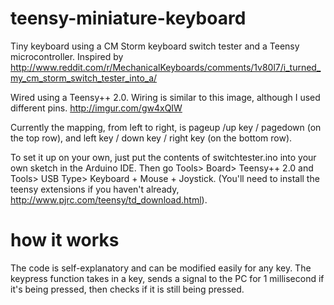 teensy-miniature-keyboard
=========================

Tiny keyboard using a CM Storm keyboard switch tester and a Teensy microcontroller. Inspired by http://www.reddit.com/r/MechanicalKeyboards/comments/1v80l7/i_turned_my_cm_storm_switch_tester_into_a/

Wired using a Teensy++ 2.0. Wiring is similar to this image, although I used different pins. http://imgur.com/gw4xQIW

Currently the mapping, from left to right, is pageup /up key / pagedown (on the top row), and left key / down key / right key (on the bottom row).

To set it up on your own, just put the contents of switchtester.ino into your own sketch in the Arduino IDE. Then go Tools> Board> Teensy++ 2.0 and Tools> USB Type> Keyboard + Mouse + Joystick. (You'll need to install the teensy extensions if you haven't already, http://www.pjrc.com/teensy/td_download.html).


how it works
============

The code is self-explanatory and can be modified easily for any key. The keypress function takes in a key, sends a signal to the PC for 1 millisecond if it's being pressed, then checks if it is still being pressed.
